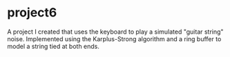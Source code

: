 # project6
A project I created that uses the keyboard to play a simulated "guitar string" noise. Implemented using the Karplus-Strong algorithm and a ring buffer to model a string tied at both ends.
